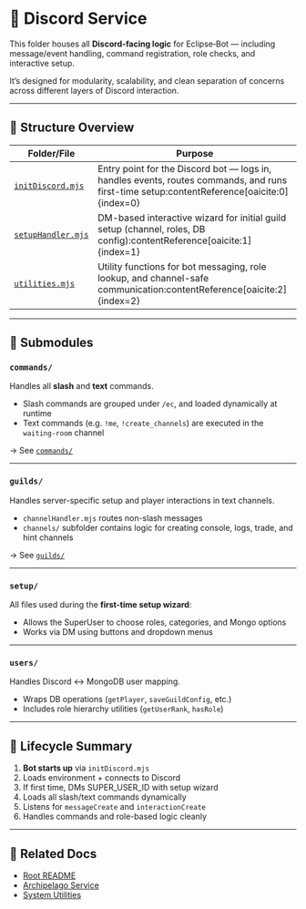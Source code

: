 # 💬 Discord Service

This folder houses all **Discord-facing logic** for Eclipse‑Bot — including message/event handling, command
registration, role checks, and interactive setup.

It’s designed for modularity, scalability, and clean separation of concerns across different layers of Discord
interaction.

---

## 📁 Structure Overview

| Folder/File                              | Purpose                                                                                                                                    |
|------------------------------------------|--------------------------------------------------------------------------------------------------------------------------------------------|
| [`initDiscord.mjs`](./initDiscord.mjs)   | Entry point for the Discord bot — logs in, handles events, routes commands, and runs first-time setup:contentReference[oaicite:0]{index=0} |
| [`setupHandler.mjs`](./setupHandler.mjs) | DM-based interactive wizard for initial guild setup (channel, roles, DB config):contentReference[oaicite:1]{index=1}                       |
| [`utilities.mjs`](./utilities.mjs)       | Utility functions for bot messaging, role lookup, and channel-safe communication:contentReference[oaicite:2]{index=2}                      |

---

## 🔗 Submodules

### `commands/`

Handles all **slash** and **text** commands.

- Slash commands are grouped under `/ec`, and loaded dynamically at runtime
- Text commands (e.g. `!me`, `!create_channels`) are executed in the `waiting-room` channel

→ See [`commands/`](./commands/README.md)

---

### `guilds/`

Handles server-specific setup and player interactions in text channels.

- `channelHandler.mjs` routes non-slash messages
- `channels/` subfolder contains logic for creating console, logs, trade, and hint channels

→ See [`guilds/`](./guilds/README.md)

---

### `setup/`

All files used during the **first-time setup wizard**:

- Allows the SuperUser to choose roles, categories, and Mongo options
- Works via DM using buttons and dropdown menus

---

### `users/`

Handles Discord ↔️ MongoDB user mapping.

- Wraps DB operations (`getPlayer`, `saveGuildConfig`, etc.)
- Includes role hierarchy utilities (`getUserRank`, `hasRole`)

---

## 🧠 Lifecycle Summary

1. **Bot starts up** via `initDiscord.mjs`
2. Loads environment + connects to Discord
3. If first time, DMs SUPER_USER_ID with setup wizard
4. Loads all slash/text commands dynamically
5. Listens for `messageCreate` and `interactionCreate`
6. Handles commands and role-based logic cleanly

---

## 📎 Related Docs

- [Root README](../../README.md)
- [Archipelago Service](../archipelago/README.md)
- [System Utilities](../../system/README.md)
